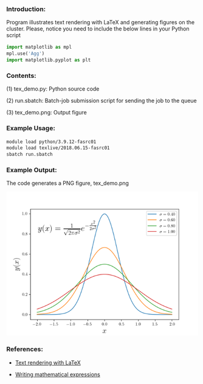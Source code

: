 ### Introduction:

Program illustrates text rendering with LaTeX and generating figures on the cluster. Please, notice you need to include the below lines in your Python script

```python
import matplotlib as mpl
mpl.use('Agg')
import matplotlib.pyplot as plt
```

### Contents:

(1) tex_demo.py: Python source code

(2) run.sbatch: Batch-job submission script for sending the job to the queue

(3) tex_demo.png: Output figure

### Example Usage:

```	bash
module load python/3.9.12-fasrc01
module load texlive/2018.06.15-fasrc01
sbatch run.sbatch
```
	
### Example Output:

The code generates a PNG figure, tex_demo.png

![Output image](tex_demo.png)

### References:

* [Text rendering with LaTeX](http://matplotlib.org/users/usetex.html)

* [Writing mathematical expressions](http://matplotlib.org/users/mathtext.html#mathtext-tutorial)


